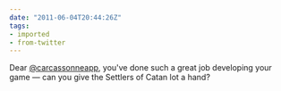 ```yaml
---
date: "2011-06-04T20:44:26Z"
tags:
- imported
- from-twitter
---
```

Dear [@carcassonneapp](/twitter/#/carcassonneapp), you've done such a great job developing your game — can you give the Settlers of Catan lot a hand?
